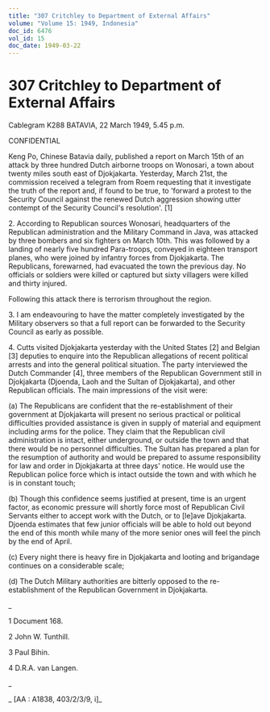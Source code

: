 ```yaml
---
title: "307 Critchley to Department of External Affairs"
volume: "Volume 15: 1949, Indonesia"
doc_id: 6476
vol_id: 15
doc_date: 1949-03-22
---
```


# 307 Critchley to Department of External Affairs

Cablegram K288 BATAVIA, 22 March 1949, 5.45 p.m.

CONFIDENTIAL

Keng Po, Chinese Batavia daily, published a report on March 15th of an attack by three hundred Dutch airborne troops on Wonosari, a town about twenty miles south east of Djokjakarta. Yesterday, March 21st, the commission received a telegram from Roem requesting that it investigate the truth of the report and, if found to be true, to 'forward a protest to the Security Council against the renewed Dutch aggression showing utter contempt of the Security Council's resolution'. [1]

2\. According to Republican sources Wonosari, headquarters of the Republican administration and the Military Command in Java, was attacked by three bombers and six fighters on March 10th. This was followed by a landing of nearly five hundred Para-troops, conveyed in eighteen transport planes, who were joined by infantry forces from Djokjakarta. The Republicans, forewarned, had evacuated the town the previous day. No officials or soldiers were killed or captured but sixty villagers were killed and thirty injured.

Following this attack there is terrorism throughout the region.

3\. I am endeavouring to have the matter completely investigated by the Military observers so that a full report can be forwarded to the Security Council as early as possible.

4\. Cutts visited Djokjakarta yesterday with the United States [2] and Belgian [3] deputies to enquire into the Republican allegations of recent political arrests and into the general political situation. The party interviewed the Dutch Commander [4], three members of the Republican Government still in Djokjakarta (Djoenda, Laoh and the Sultan of Djokjakarta), and other Republican officials. The main impressions of the visit were:

(a) The Republicans are confident that the re-establishment of their government at Djokjakarta will present no serious practical or political difficulties provided assistance is given in supply of material and equipment including arms for the police. They claim that the Republican civil administration is intact, either underground, or outside the town and that there would be no personnel difficulties. The Sultan has prepared a plan for the resumption of authority and would be prepared to assume responsibility for law and order in Djokjakarta at three days' notice. He would use the Republican police force which is intact outside the town and with which he is in constant touch;

(b) Though this confidence seems justified at present, time is an urgent factor, as economic pressure will shortly force most of Republican Civil Servants either to accept work with the Dutch, or to [le]ave Djokjakarta. Djoenda estimates that few junior officials will be able to hold out beyond the end of this month while many of the more senior ones will feel the pinch by the end of April.

(c) Every night there is heavy fire in Djokjakarta and looting and brigandage continues on a considerable scale;

(d) The Dutch Military authorities are bitterly opposed to the re- establishment of the Republican Government in Djokjakarta.

_

1 Document 168.

2 John W. Tunthill.

3 Paul Bihin.

4 D.R.A. van Langen.

_

_ [AA : A1838, 403/2/3/9, i]_
